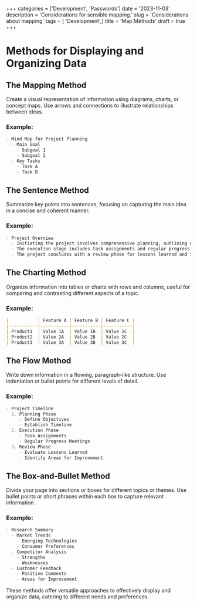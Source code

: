 +++
categories = ['Development', 'Passwords']
date = '2023-11-03'
description = 'Considerations for sensible mapping.'
slug = 'Considerations about mapping'
tags = [ 'Development',]
title = 'Map Methods'
draft = true
+++


# Methods for Displaying and Organizing Data

## The Mapping Method

Create a visual representation of information using diagrams, charts, or concept maps. Use arrows and connections to illustrate relationships between ideas.

### Example:

```markdown
- Mind Map for Project Planning
  - Main Goal
    - Subgoal 1
    - Subgoal 2
  - Key Tasks
    - Task A
    - Task B
```

## The Sentence Method

Summarize key points into sentences, focusing on capturing the main idea in a concise and coherent manner.

### Example:

```markdown
- Project Overview
  - Initiating the project involves comprehensive planning, outlining objectives, deliverables, and establishing a timeline.
  - The execution stage includes task assignments and regular progress assessments.
  - The project concludes with a review phase for lessons learned and future improvements.
```

## The Charting Method

Organize information into tables or charts with rows and columns, useful for comparing and contrasting different aspects of a topic.

### Example:

```markdown
|           | Feature A | Feature B | Feature C |
|-----------|-----------|-----------|-----------|
| Product1  | Value 1A  | Value 1B  | Value 1C  |
| Product2  | Value 2A  | Value 2B  | Value 2C  |
| Product3  | Value 3A  | Value 3B  | Value 3C  |
```

## The Flow Method

Write down information in a flowing, paragraph-like structure. Use indentation or bullet points for different levels of detail.

### Example:

```markdown
- Project Timeline
  1. Planning Phase
     - Define Objectives
     - Establish Timeline
  2. Execution Phase
     - Task Assignments
     - Regular Progress Meetings
  3. Review Phase
     - Evaluate Lessons Learned
     - Identify Areas for Improvement
```

## The Box-and-Bullet Method

Divide your page into sections or boxes for different topics or themes. Use bullet points or short phrases within each box to capture relevant information.

### Example:

```markdown
- Research Summary
  - Market Trends
    - Emerging Technologies
    - Consumer Preferences
  - Competitor Analysis
    - Strengths
    - Weaknesses
  - Customer Feedback
    - Positive Comments
    - Areas for Improvement
```

These methods offer versatile approaches to effectively display and organize data, catering to different needs and preferences.
```